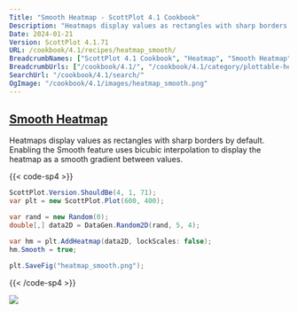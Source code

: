 ```yaml
---
Title: "Smooth Heatmap - ScottPlot 4.1 Cookbook"
Description: "Heatmaps display values as rectangles with sharp borders by default. Enabling the Smooth feature uses bicubic interpolation to display the heatmap as a smooth gradient between values."
Date: 2024-01-21
Version: ScottPlot 4.1.71
URL: /cookbook/4.1/recipes/heatmap_smooth/
BreadcrumbNames: ["ScottPlot 4.1 Cookbook", "Heatmap", "Smooth Heatmap"]
BreadcrumbUrls: ["/cookbook/4.1/", "/cookbook/4.1/category/plottable-heatmap", "/cookbook/4.1/recipes/heatmap_smooth/"]
SearchUrl: "/cookbook/4.1/search/"
OgImage: "/cookbook/4.1/images/heatmap_smooth.png"
---
```


<h2><a id='smooth-heatmap' href='/cookbook/4.1/recipes/heatmap_smooth/'>Smooth Heatmap</a></h2>

Heatmaps display values as rectangles with sharp borders by default. Enabling the Smooth feature uses bicubic interpolation to display the heatmap as a smooth gradient between values.

{{< code-sp4 >}}

```cs
ScottPlot.Version.ShouldBe(4, 1, 71);
var plt = new ScottPlot.Plot(600, 400);

var rand = new Random(0);
double[,] data2D = DataGen.Random2D(rand, 5, 4);

var hm = plt.AddHeatmap(data2D, lockScales: false);
hm.Smooth = true;

plt.SaveFig("heatmap_smooth.png");
```

{{< /code-sp4 >}}

<img src='../../images/heatmap_smooth.png' class='d-block mx-auto my-5' />


